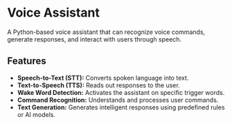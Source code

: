 # Voice Assistant

A Python-based voice assistant that can recognize voice commands, generate responses, and interact with users through speech.

## Features

- **Speech-to-Text (STT):** Converts spoken language into text.
- **Text-to-Speech (TTS):** Reads out responses to the user.
- **Wake Word Detection:** Activates the assistant on specific trigger words.
- **Command Recognition:** Understands and processes user commands.
- **Text Generation:** Generates intelligent responses using predefined rules or AI models.
